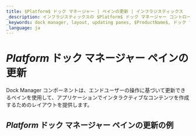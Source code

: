 ```yaml
---
title: $Platform$ ドック マネージャー | ペインの更新 | インフラジスティックス
_description: インフラジスティックスの $Platform$ ドック マネージャー コントロールを使用して、操作に基づいて更新できるペインによってインタラクティブなコンテンツを作成します。$ProductName$ ドック マネージャー チュートリアルを是非お試しください!
_keywords: dock manager, layout, updating panes, $ProductName$, ドック マネージャー, レイアウト, ペインの更新, インフラジスティックス
_language: ja
---
```

# $Platform$ ドック マネージャー ペインの更新

Dock Manager コンポーネントは、エンドユーザーの操作に基づいて更新できるペインを使用して、アプリケーションでインタラクティブなコンテンツを作成するためのレイアウトを提供します。

## $Platform$ ドック マネージャー ペインの更新の例


<code-view style="height: 600px"
           data-demos-base-url="{environment:dvDemosBaseUrl}"
           iframe-src="{environment:dvDemosBaseUrl}/layouts/dock-manager-updating-panes"
           alt="$Platform$ ドック マネージャー ペインの更新の例"
           github-src="layouts/dock-manager/updating-panes">
</code-view>

<!-- <div>
    <button data-localize="stackblitz" disabled class="stackblitz-btn" data-iframe-id="dock-manager-overview-iframe" data-demos-base-url="{environment:dvDemosBaseUrl}">View on StackBlitz
    </button>
</div> -->

<div class="divider--half"></div>

<!--
## Usage

Once the Dock Manager is imported, you can add it on the page:

```html
<igc-dockmanager id="dockManager">
</igc-dockmanager>
```

```ts
import { IgcDockManagerPaneType, IgcSplitPaneOrientation, IgcDockManagerComponent } from 'igniteui-dockmanager';

// ...

this.dockManager = document.getElementById("dockManager") as IgcDockManagerComponent;
this.dockManager.layout = {
    rootPane: {
        type: IgcDockManagerPaneType.splitPane,
        orientation: IgcSplitPaneOrientation.horizontal,
        panes: [
            {
                type: IgcDockManagerPaneType.contentPane,
                contentId: 'content1',
                header: 'Pane 1'
            }
        ]
    }
};
```

```html
<igc-dockmanager id="dockManager">
    <div slot="content1" style="width: 100%; height: 100%;">Content 1</div>
</igc-dockmanager>
``` -->

